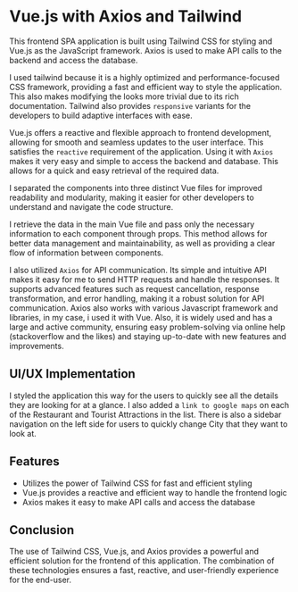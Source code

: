 
# Vue.js with Axios and Tailwind

This frontend SPA application is built using Tailwind CSS for styling and Vue.js as the JavaScript framework. Axios is used to make API calls to the backend and access the database. 

I used tailwind because it is a highly optimized and performance-focused CSS framework, providing a fast and efficient way to style the application. This also makes modifying the looks more trivial due to its rich documentation. Tailwind also provides `responsive` variants for the developers to build adaptive interfaces with ease.

Vue.js offers a reactive and flexible approach to frontend development, allowing for smooth and seamless updates to the user interface. This satisfies the `reactive` requirement of the application. Using it with `Axios` makes it very easy and simple to access the backend and database. This allows for a quick and easy retrieval of the required data.

I separated the components into three distinct Vue files for improved readability and modularity, making it easier for other developers to understand and navigate the code structure.

I retrieve the data in the main Vue file and pass only the necessary information to each component through props. This method allows for better data management and maintainability, as well as providing a clear flow of information between components.

I also utilized `Axios` for API communication. Its simple and intuitive API makes it easy for me to send HTTP requests and handle the responses. It supports advanced features such as request cancellation, response transformation, and error handling, making it a robust solution for API communication. Axios also works with various Javascript framework and libraries, in my case, i used it with Vue. Also, it is widely used and has a large and active community, ensuring easy problem-solving via online help (stackoverflow and the likes) and staying up-to-date with new features and improvements.

## UI/UX Implementation
I styled the application this way for the users to quickly see all the details they are looking for at a glance. I also added a `link to google maps` on each of the Restaurant and Tourist Attractions in the list. There is also a sidebar navigation on the left side for users to quickly change City that they want to look at.

## Features
* Utilizes the power of Tailwind CSS for fast and efficient styling
* Vue.js provides a reactive and efficient way to handle the frontend logic
* Axios makes it easy to make API calls and access the database

## Conclusion
The use of Tailwind CSS, Vue.js, and Axios provides a powerful and efficient solution for the frontend of this application. The combination of these technologies ensures a fast, reactive, and user-friendly experience for the end-user.






